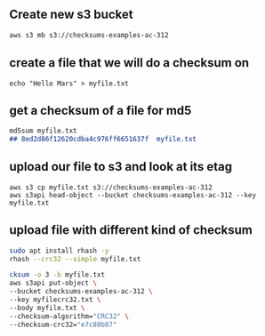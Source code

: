 ## Create new s3 bucket


```md
aws s3 mb s3://checksums-examples-ac-312
```


## create a file that we will do a checksum on


```
echo "Hello Mars" > myfile.txt
```


## get a checksum of a file for md5
```md
md5sum myfile.txt 
## 8ed2d86f12620cdba4c976ff6651637f  myfile.txt
```
## upload our file to s3 and look at its etag

``` 
aws s3 cp myfile.txt s3://checksums-examples-ac-312
aws s3api head-object --bucket checksums-examples-ac-312 --key myfile.txt
```

## upload file with different kind of checksum

```sh
sudo apt install rhash -y
rhash --crc32 --simple myfile.txt
```

```sh
cksum -o 3 -b myfile.txt
aws s3api put-object \
--bucket checksums-examples-ac-312 \
--key myfilecrc32.txt \
--body myfile.txt \
--checksum-algorithm="CRC32" \
--checksum-crc32="e7c80b87"
```
